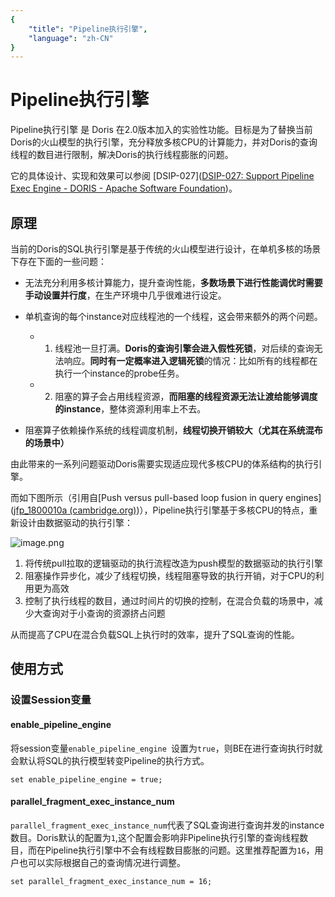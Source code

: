 ```yaml
---
{
    "title": "Pipeline执行引擎",
    "language": "zh-CN"
}
---
```


<!-- 
Licensed to the Apache Software Foundation (ASF) under one
or more contributor license agreements.  See the NOTICE file
distributed with this work for additional information
regarding copyright ownership.  The ASF licenses this file
to you under the Apache License, Version 2.0 (the
"License"); you may not use this file except in compliance
with the License.  You may obtain a copy of the License at

  http://www.apache.org/licenses/LICENSE-2.0

Unless required by applicable law or agreed to in writing,
software distributed under the License is distributed on an
"AS IS" BASIS, WITHOUT WARRANTIES OR CONDITIONS OF ANY
KIND, either express or implied.  See the License for the
specific language governing permissions and limitations
under the License.
-->

# Pipeline执行引擎

<version since="2.0.0"></version>

Pipeline执行引擎 是 Doris 在2.0版本加入的实验性功能。目标是为了替换当前Doris的火山模型的执行引擎，充分释放多核CPU的计算能力，并对Doris的查询线程的数目进行限制，解决Doris的执行线程膨胀的问题。

它的具体设计、实现和效果可以参阅 [DSIP-027]([DSIP-027: Support Pipeline Exec Engine - DORIS - Apache Software Foundation](https://cwiki.apache.org/confluence/display/DORIS/DSIP-027%3A+Support+Pipeline+Exec+Engine))。

## 原理

当前的Doris的SQL执行引擎是基于传统的火山模型进行设计，在单机多核的场景下存在下面的一些问题：
* 无法充分利用多核计算能力，提升查询性能，**多数场景下进行性能调优时需要手动设置并行度**，在生产环境中几乎很难进行设定。

* 单机查询的每个instance对应线程池的一个线程，这会带来额外的两个问题。
  * 1. 线程池一旦打满。**Doris的查询引擎会进入假性死锁**，对后续的查询无法响应。**同时有一定概率进入逻辑死锁**的情况：比如所有的线程都在执行一个instance的probe任务。
  * 2. 阻塞的算子会占用线程资源，**而阻塞的线程资源无法让渡给能够调度的instance**，整体资源利用率上不去。

* 阻塞算子依赖操作系统的线程调度机制，**线程切换开销较大（尤其在系统混布的场景中）**

由此带来的一系列问题驱动Doris需要实现适应现代多核CPU的体系结构的执行引擎。

而如下图所示（引用自[Push versus pull-based loop fusion in query engines]([jfp_1800010a (cambridge.org)](https://www.cambridge.org/core/services/aop-cambridge-core/content/view/D67AE4899E87F4B5102F859B0FC02045/S0956796818000102a.pdf/div-class-title-push-versus-pull-based-loop-fusion-in-query-engines-div.pdf))），Pipeline执行引擎基于多核CPU的特点，重新设计由数据驱动的执行引擎：

![image.png](/images/pipeline-execution-engine.png)

1. 将传统pull拉取的逻辑驱动的执行流程改造为push模型的数据驱动的执行引擎
2. 阻塞操作异步化，减少了线程切换，线程阻塞导致的执行开销，对于CPU的利用更为高效
3. 控制了执行线程的数目，通过时间片的切换的控制，在混合负载的场景中，减少大查询对于小查询的资源挤占问题

从而提高了CPU在混合负载SQL上执行时的效率，提升了SQL查询的性能。

## 使用方式

### 设置Session变量

#### enable_pipeline_engine
将session变量`enable_pipeline_engine `设置为`true`，则BE在进行查询执行时就会默认将SQL的执行模型转变Pipeline的执行方式。

```
set enable_pipeline_engine = true;
```

#### parallel_fragment_exec_instance_num
`parallel_fragment_exec_instance_num`代表了SQL查询进行查询并发的instance数目。Doris默认的配置为`1`,这个配置会影响非Pipeline执行引擎的查询线程数目，而在Pipeline执行引擎中不会有线程数目膨胀的问题。这里推荐配置为`16`，用户也可以实际根据自己的查询情况进行调整。

```
set parallel_fragment_exec_instance_num = 16;
```
